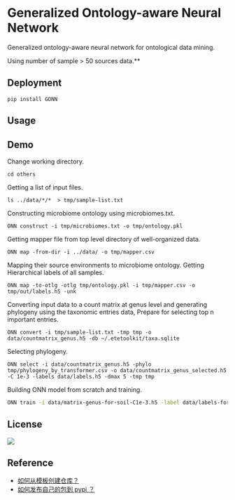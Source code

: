 # Generalized Ontology-aware Neural Network

Generalized ontology-aware neural network for ontological data mining.

Using number of sample > 50 sources data.**

## Deployment

```shell script
pip install GONN
```

## Usage

## Demo

Change working directory.

```shell script
cd others
```

Getting a list of input files.

```shell script
ls ../data/*/*  > tmp/sample-list.txt
```

Constructing microbiome ontology using microbiomes.txt.

```shell script
ONN construct -i tmp/microbiomes.txt -o tmp/ontology.pkl
```

Getting mapper file from top level directory of well-organized data.

```shell script
ONN map -from-dir -i ../data/ -o tmp/mapper.csv
```

Mapping their source environments to microbiome ontology. Getting Hierarchical labels of all samples. 

```shell script
ONN map -to-otlg -otlg tmp/ontology.pkl -i tmp/mapper.csv -o tmp/out/labels.h5 -unk
```

Converting input data to a count matrix at genus level and generating phylogeny using the taxonomic entries data, Prepare for selecting top n important entries.

```shell script
ONN convert -i tmp/sample-list.txt -tmp tmp -o data/countmatrix_genus.h5 -db ~/.etetoolkit/taxa.sqlite
```

Selecting phylogeny.

```shell script
ONN select -i data/countmatrix_genus.h5 -phylo tmp/phylogeny_by_transformer.csv -o data/countmatrix_genus_selected.h5 -C 1e-3 -labels data/labels.h5 -dmax 5 -tmp tmp
```

Building ONN model from scratch and training.

```bash
ONN train -i data/matrix-genus-for-soil-C1e-3.h5 -label data/labels-for-soil.h5 -otlg config/ontology-for-soil.pkl -end-idx -1 -split-idx 10240 -log logs/training-history-for-soil.csv -dmax 6 -o ./models/model-for-soil -cfg ../../config/config.ini -phylo tmp/phylogeny_selected_using_varianceThreshold_C0.001.csv
```



## License

[![](https://award.dovolopor.com?lt=License&rt=MIT&rbc=green)](./LICENSE)

## Reference

- [如何从模板创建仓库？](https://help.github.com/cn/articles/creating-a-repository-from-a-template)
- [如何发布自己的包到 pypi ？](https://www.v2ai.cn/python/2018/07/30/PY-1.html)
